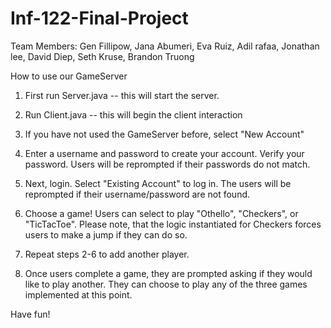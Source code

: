 # Inf-122-Final-Project
Team Members: Gen Fillipow, Jana Abumeri, Eva Ruiz, Adil rafaa, Jonathan  lee, David Diep, Seth Kruse, Brandon Truong

How to use our GameServer

1. First run Server.java -- this will start the server.

2. Run Client.java -- this will begin the client interaction 

3. If you have not used the GameServer before, select "New Account" 

4. Enter a username and password to create your account. Verify your password. Users will be reprompted if their passwords do not match.

5. Next, login. Select "Existing Account" to log in. The users will be reprompted if their username/password are not found. 

6. Choose a game! Users can select to play "Othello", "Checkers", or "TicTacToe". Please note, that the logic instantiated for Checkers forces users to make a jump if they can do so. 

7. Repeat steps 2-6 to add another player. 

8. Once users complete a game, they are prompted asking if they would like to play another. They can choose to play any of the three games implemented at this point.

Have fun! 

